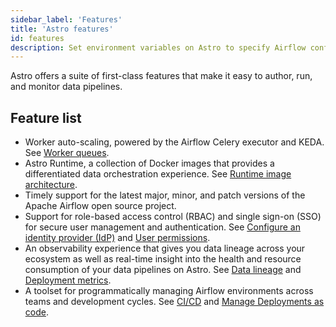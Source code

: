 ```yaml
---
sidebar_label: 'Features'
title: 'Astro features'
id: features
description: Set environment variables on Astro to specify Airflow configurations and custom logic.
---
```


Astro offers a suite of first-class features that make it easy to author, run, and monitor data pipelines.

## Feature list

- Worker auto-scaling, powered by the Airflow Celery executor and KEDA. See [Worker queues](configure-worker-queues.md).
- Astro Runtime, a collection of Docker images that provides a differentiated data orchestration experience. See [Runtime image architecture](runtime-image-architecture.md).
- Timely support for the latest major, minor, and patch versions of the Apache Airflow open source project.
- Support for role-based access control (RBAC) and single sign-on (SSO) for secure user management and authentication. See [Configure an identity provider (IdP)](configure-idp.md) and [User permissions](user-permissions.md).
- An observability experience that gives you data lineage across your ecosystem as well as real-time insight into the health and resource consumption of your data pipelines on Astro. See [Data lineage](data-lineage.md) and [Deployment metrics](deployment-metrics.md).
- A toolset for programmatically managing Airflow environments across teams and development cycles. See [CI/CD](ci-cd-templates/template-overview.md) and [Manage Deployments as code](manage-deployments-as-code.md).

